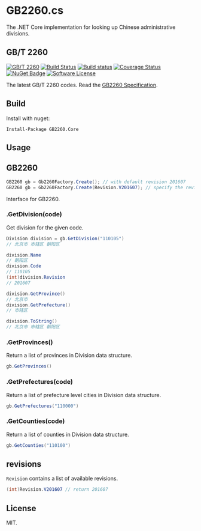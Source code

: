 # GB2260.cs
The .NET Core implementation for looking up Chinese administrative divisions.

## GB/T 2260

[![GB/T 2260](https://img.shields.io/badge/GB%2FT%202260-v0.2-blue.svg)](https://github.com/cn/GB2260)
[![Build Status](https://travis-ci.org/codeyu/gb2260.cs.svg?branch=master)](https://travis-ci.org/codeyu/gb2260.cs)
[![Build status](https://ci.appveyor.com/api/projects/status/8f9ut30lruaonjg4/branch/master?svg=true)](https://ci.appveyor.com/project/codeyu/gb2260-cs/branch/master)
[![Coverage Status](https://coveralls.io/repos/github/codeyu/gb2260.cs/badge.svg?branch=master)](https://coveralls.io/github/codeyu/gb2260.cs?branch=master)
[![NuGet Badge](https://buildstats.info/nuget/GB2260.Core)](https://www.nuget.org/packages/GB2260.Core/)
[![Software License](https://img.shields.io/badge/license-MIT-brightgreen.svg?style=flat-square)](LICENSE)

The latest GB/T 2260 codes. Read the [GB2260 Specification](https://github.com/cn/GB2260/blob/v0.2/spec.md).

## Build

Install with nuget:

    Install-Package GB2260.Core

## Usage

## GB2260

```cs
GB2260 gb = Gb2260Factory.Create(); // with default revision 201607
GB2260 gb = Gb2260Factory.Create(Revision.V201607); // specify the revision
```

Interface for GB2260.

### .GetDivision(code)

Get division for the given code.

```cs
Division division = gb.GetDivision("110105")
// 北京市 市辖区 朝阳区

division.Name
// 朝阳区
division.Code
// 110105
(int)division.Revision
// 201607

division.GetProvince()
// 北京市
division.GetPrefecture()
// 市辖区

division.ToString()
// 北京市 市辖区 朝阳区
```

### .GetProvinces()

Return a list of provinces in Division data structure.

```cs
gb.GetProvinces()
```

### .GetPrefectures(code)

Return a list of prefecture level cities in Division data structure.

```cs
gb.GetPrefectures("110000")
```

### .GetCounties(code)

Return a list of counties in Division data structure.

```cs
gb.GetCounties("110100")
```

## revisions

`Revision` contains a list of available revisions.

```cs
(int)Revision.V201607 // return 201607
```

## License

MIT.
